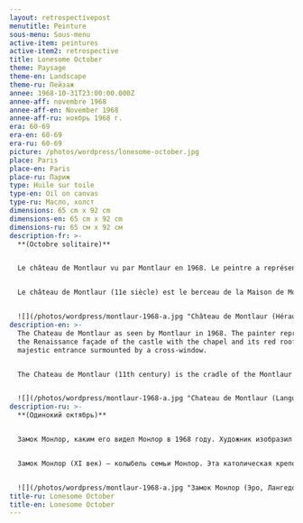 ```yaml
---
layout: retrospectivepost
menutitle: Peinture
sous-menu: Sous-menu
active-item: peintures
active-item2: retrospective
title: Lonesome October
theme: Paysage
theme-en: Landscape
theme-ru: Пейзаж
annee: 1968-10-31T23:00:00.000Z
annee-aff: novembre 1968
annee-aff-en: November 1968
annee-aff-ru: ноябрь 1968 г.
era: 60-69
era-en: 60-69
era-ru: 60-69
picture: /photos/wordpress/lonesome-october.jpg
place: Paris
place-en: Paris
place-ru: Париж
type: Huile sur toile
type-en: Oil on canvas
type-ru: Масло, холст
dimensions: 65 cm x 92 cm
dimensions-en: 65 cm x 92 cm
dimensions-ru: 65 см x 92 см
description-fr: >-
  **(Octobre solitaire)** 


  Le château de Montlaur vu par Montlaur en 1968. Le peintre a représenté la façade renaissance du château avec la chapelle et son toit rouge, l’entrée majestueuse surmontée de la fenêtre à croisée.


  Le château de Montlaur (11e siècle) est le berceau de la Maison de Montlaur. Cette place forte catholique fut assiégée par les troupes protestantes d’Henry, duc de Rohan et prise le lundi de Pâques, 28 mars 1622. Les fortifications furent canonnées et rasées, le château pillé et incendié et la garnison massacrée – selon des sources catholiques, les corps furent dévorés par les chiens ou laissés à pourrir. Le seigneur, François de Montlaur-Bousquet fut emprisonné à Sommières et libéré sous caution. Un début de reconstruction dont celle de la chapelle et de la façade principale fut entamé vers 1630 mais rapidement arrêté en raison de l’opposition de Richelieu.


  ![](/photos/wordpress/montlaur-1968-a.jpg "Château de Montlaur (Hérault) - 1968")
description-en: >-
  The Chateau de Montlaur as seen by Montlaur in 1968. The painter represented
  the Renaissance façade of the castle with the chapel and its red roof and the
  majestic entrance surmounted by a cross-window.


  The Chateau de Montlaur (11th century) is the cradle of the Montlaur family. It is located 18km North-East of Montpellier. This Catholic stronghold was besieged by the Protestant troops of Henri, Duke of Rohan and taken on Easter Monday, March 28, 1622. The fortifications were cannonaded and razed, the castle was plundered and burned, the garrison massacred – according to Catholic sources, the bodies were eaten by dogs and left to rot. The lord, François de Montlaur-Bousquet was imprisoned in Sommières and released on bail. Reconstruction of the chapel and of the main façade was started around 1630 but quickly stopped due to the opposition of King Louis XIV's prime minister, Cardinal Richelieu.


  ![](/photos/wordpress/montlaur-1968-a.jpg "Chateau de Montlaur (Languedoc, France) - 1968")
description-ru: >-
  **(Одинокий октябрь)**


  Замок Монлор, каким его видел Монлор в 1968 году. Художник изобразил фасад замка в стиле ренессанс - с часовней, красной крышей и величественным входом, увенчанным крестообразным окном. 


  Замок Монлор (XI век) – колыбель семьи Монлор. Эта католическая крепость была осаждена протестантскими войсками Генриха, герцога Роханского, и взята в пасхальный понедельник, 28 марта 1622 года. Укрепления были обстреляны и разрушены, замок разграблен и сожжен, а гарнизон уничтожен - согласно католическим источникам, тела были съедены собаками или оставлены гнить. Лорд Франсуа де Монлор-Буске был заключен в тюрьму в Сомьере и выпущен под залог. Начало реконструкции, включая реконструкцию часовни и главного фасада, состоялось около 1630 года, но было быстро остановлено из-за противодействия Ришелье. 


  ![](/photos/wordpress/montlaur-1968-a.jpg "Замок Монлор (Эро, Лангедок) - 1968 г.")
title-ru: Lonesome October
title-en: Lonesome October
---
```

